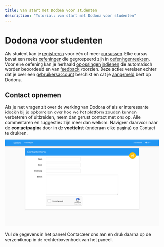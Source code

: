 ```yaml
---
title: Van start met Dodona voor studenten
description: "Tutorial: van start met Dodona voor studenten"
---
```


# Dodona voor studenten

Als student kan je [registreren](/nl/guides/courses-for-students/#registreren-voor-een-cursus) voor één of meer [cursussen](). Elke cursus bevat een reeks [oefeningen](/nl/guides/exercises-for-students/#navigeren-naar-een-oefening) die gegroepeerd zijn in [oefeningenreeksen](). Voor elke oefening kan je herhaald [oplossingen](/nl/guides/exercises-for-students/#navigeren-naar-een-oplossing) [indienen](/nl/guides/exercises-for-students/#indienen-van-een-oplossing) die automatisch worden beoordeeld en van [feedback](/nl/guides/exercises-for-students/#interpreteren-van-feedback) voorzien. Deze acties vereisen echter dat je over een [gebruikersaccount](/nl/guides/login-and-settings-for-students/#aanmelden) beschikt en dat je [aangemeld](/nl/guides/login-and-settings-for-students/#aanmelden) bent op Dodona.

## Contact opnemen

Als je met vragen zit over de werking van Dodona of als er interessante ideeën bij je opborrelen over hoe we het platform zouden kunnen verbeteren of uitbreiden, neem dan gerust contact met ons op. Alle commentaren en suggesties zijn meer dan welkom. Navigeer daarvoor naar de **contactpagina** door in de **voettekst** (onderaan elke pagina) op <span class="guilabel">Contact</span> te drukken.

![image](./contact.nl.png)

Vul de gegevens in het paneel <span class="guilabel">Contacteer ons</span> aan en druk daarna op de verzendknop in de rechterbovenhoek van het paneel.
